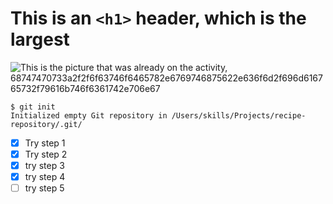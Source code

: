  # This is an `<h1>` header, which is the largest
![This is the picture that was already on the activity, 68747470733a2f2f6f63746f6465782e6769746875622e636f6d2f696d616765732f79616b746f6361742e706e67](https://github.com/Marteno134/skills-communicate-using-markdown/assets/103442741/658e40f5-abf5-47c0-b655-1babf9346185)
```
$ git init
Initialized empty Git repository in /Users/skills/Projects/recipe-repository/.git/
```
- [x] Try step 1
- [x] Try step 2
- [x] try step 3
- [x] try step 4
- [ ] try step 5
